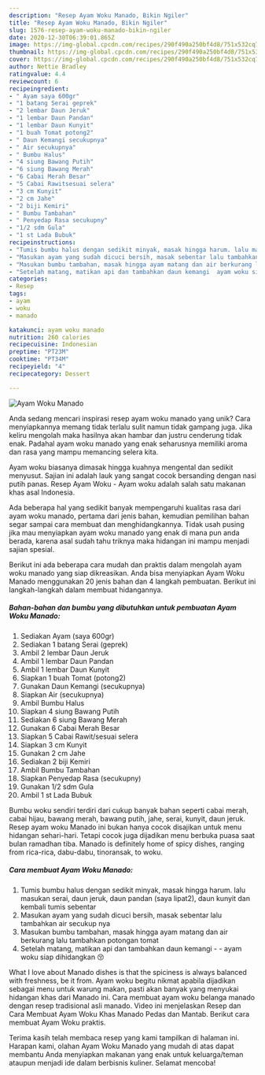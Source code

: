 ```yaml
---
description: "Resep Ayam Woku Manado, Bikin Ngiler"
title: "Resep Ayam Woku Manado, Bikin Ngiler"
slug: 1576-resep-ayam-woku-manado-bikin-ngiler
date: 2020-12-30T06:39:01.865Z
image: https://img-global.cpcdn.com/recipes/290f490a250bf4d8/751x532cq70/ayam-woku-manado-foto-resep-utama.jpg
thumbnail: https://img-global.cpcdn.com/recipes/290f490a250bf4d8/751x532cq70/ayam-woku-manado-foto-resep-utama.jpg
cover: https://img-global.cpcdn.com/recipes/290f490a250bf4d8/751x532cq70/ayam-woku-manado-foto-resep-utama.jpg
author: Nettie Bradley
ratingvalue: 4.4
reviewcount: 6
recipeingredient:
- " Ayam saya 600gr"
- "1 batang Serai geprek"
- "2 lembar Daun Jeruk"
- "1 lembar Daun Pandan"
- "1 lembar Daun Kunyit"
- "1 buah Tomat potong2"
- " Daun Kemangi secukupnya"
- " Air secukupnya"
- " Bumbu Halus"
- "4 siung Bawang Putih"
- "6 siung Bawang Merah"
- "6 Cabai Merah Besar"
- "5 Cabai Rawitsesuai selera"
- "3 cm Kunyit"
- "2 cm Jahe"
- "2 biji Kemiri"
- " Bumbu Tambahan"
- " Penyedap Rasa secukupny"
- "1/2 sdm Gula"
- "1 st Lada Bubuk"
recipeinstructions:
- "Tumis bumbu halus dengan sedikit minyak, masak hingga harum. lalu masukan serai, daun jeruk, daun pandan (saya lipat2), daun kunyit dan kembali tumis sebentar"
- "Masukan ayam yang sudah dicuci bersih, masak sebentar lalu tambahkan air secukup nya"
- "Masukan bumbu tambahan, masak hingga ayam matang dan air berkurang lalu tambahkan potongan tomat"
- "Setelah matang, matikan api dan tambahkan daun kemangi  ayam woku siap dihidangkan 😚"
categories:
- Resep
tags:
- ayam
- woku
- manado

katakunci: ayam woku manado 
nutrition: 260 calories
recipecuisine: Indonesian
preptime: "PT23M"
cooktime: "PT34M"
recipeyield: "4"
recipecategory: Dessert

---
```



![Ayam Woku Manado](https://img-global.cpcdn.com/recipes/290f490a250bf4d8/751x532cq70/ayam-woku-manado-foto-resep-utama.jpg)

Anda sedang mencari inspirasi resep ayam woku manado yang unik? Cara menyiapkannya memang tidak terlalu sulit namun tidak gampang juga. Jika keliru mengolah maka hasilnya akan hambar dan justru cenderung tidak enak. Padahal ayam woku manado yang enak seharusnya memiliki aroma dan rasa yang mampu memancing selera kita.

Ayam woku biasanya dimasak hingga kuahnya mengental dan sedikit menyusut. Sajian ini adalah lauk yang sangat cocok bersanding dengan nasi putih panas. Resep Ayam Woku - Ayam woku adalah salah satu makanan khas asal Indonesia.

Ada beberapa hal yang sedikit banyak mempengaruhi kualitas rasa dari ayam woku manado, pertama dari jenis bahan, kemudian pemilihan bahan segar sampai cara membuat dan menghidangkannya. Tidak usah pusing jika mau menyiapkan ayam woku manado yang enak di mana pun anda berada, karena asal sudah tahu triknya maka hidangan ini mampu menjadi sajian spesial.


Berikut ini ada beberapa cara mudah dan praktis dalam mengolah ayam woku manado yang siap dikreasikan. Anda bisa menyiapkan Ayam Woku Manado menggunakan 20 jenis bahan dan 4 langkah pembuatan. Berikut ini langkah-langkah dalam membuat hidangannya.

<!--inarticleads1-->

##### Bahan-bahan dan bumbu yang dibutuhkan untuk pembuatan Ayam Woku Manado:

1. Sediakan  Ayam (saya 600gr)
1. Sediakan 1 batang Serai (geprek)
1. Ambil 2 lembar Daun Jeruk
1. Ambil 1 lembar Daun Pandan
1. Ambil 1 lembar Daun Kunyit
1. Siapkan 1 buah Tomat (potong2)
1. Gunakan  Daun Kemangi (secukupnya)
1. Siapkan  Air (secukupnya)
1. Ambil  Bumbu Halus
1. Siapkan 4 siung Bawang Putih
1. Sediakan 6 siung Bawang Merah
1. Gunakan 6 Cabai Merah Besar
1. Siapkan 5 Cabai Rawit/sesuai selera
1. Siapkan 3 cm Kunyit
1. Gunakan 2 cm Jahe
1. Sediakan 2 biji Kemiri
1. Ambil  Bumbu Tambahan
1. Siapkan  Penyedap Rasa (secukupny)
1. Gunakan 1/2 sdm Gula
1. Ambil 1 st Lada Bubuk


Bumbu woku sendiri terdiri dari cukup banyak bahan seperti cabai merah, cabai hijau, bawang merah, bawang putih, jahe, serai, kunyit, daun jeruk. Resep ayam woku Manado ini bukan hanya cocok disajikan untuk menu hidangan sehari-hari. Tetapi cocok juga dijadikan menu berbuka puasa saat bulan ramadhan tiba. Manado is definitely home of spicy dishes, ranging from rica-rica, dabu-dabu, tinoransak, to woku. 

<!--inarticleads2-->

##### Cara membuat Ayam Woku Manado:

1. Tumis bumbu halus dengan sedikit minyak, masak hingga harum. lalu masukan serai, daun jeruk, daun pandan (saya lipat2), daun kunyit dan kembali tumis sebentar
1. Masukan ayam yang sudah dicuci bersih, masak sebentar lalu tambahkan air secukup nya
1. Masukan bumbu tambahan, masak hingga ayam matang dan air berkurang lalu tambahkan potongan tomat
1. Setelah matang, matikan api dan tambahkan daun kemangi -  - ayam woku siap dihidangkan 😚


What I love about Manado dishes is that the spiciness is always balanced with freshness, be it from. Ayam woku begitu nikmat apabila dijadikan sebagai menu untuk warung makan, pasti akan banyak yang menyukai hidangan khas dari Manado ini. Cara membuat ayam woku belanga manado dengan resep tradisional asli manado. Video ini menjelaskan Resep dan Cara Membuat Ayam Woku Khas Manado Pedas dan Mantab. Berikut cara membuat Ayam Woku praktis. 

Terima kasih telah membaca resep yang kami tampilkan di halaman ini. Harapan kami, olahan Ayam Woku Manado yang mudah di atas dapat membantu Anda menyiapkan makanan yang enak untuk keluarga/teman ataupun menjadi ide dalam berbisnis kuliner. Selamat mencoba!
